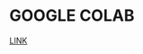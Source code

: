 # GOOGLE COLAB

[LINK](https://colab.research.google.com/drive/1vywfRBNGlzHB2dbR2gpsLNRQRa50JwuF?usp=sharing)